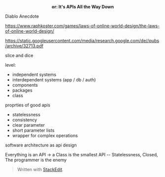 <center><b>or: It's APIs All the Way Down</b></center>

Diablo Anecdote

https://www.raphkoster.com/games/laws-of-online-world-design/the-laws-of-online-world-design/
<image source="http://rosettacode.org/mw/images/d/d7/Fractal_tree.svg" />


https://static.googleusercontent.com/media/research.google.com/de//pubs/archive/32713.pdf

<canvas id="canvas" width="600" height="500"></canvas>  
   
<script type="text/javascript">  
var elem = document.getElementById('canvas');  
var context = elem.getContext('2d');  
   
context.fillStyle = '#C0C0C0';  
context.lineWidth = 1;  
   
var deg_to_rad = Math.PI / 180.0;  
var depth = 9;  
   
function drawLine(x1, y1, x2, y2, brightness){  
  context.moveTo(x1, y1);  
  context.lineTo(x2, y2);  
}  
   
function drawTree(x1, y1, angle, depth){  
  if (depth !== 0){  
    var x2 = x1 + (Math.cos(angle * deg_to_rad) * depth * 10.0);  
    var y2 = y1 + (Math.sin(angle * deg_to_rad) * depth * 10.0);  
    drawLine(x1, y1, x2, y2, depth);  
    drawTree(x2, y2, angle - 20, depth - 1);  
    drawTree(x2, y2, angle + 20, depth - 1);  
  }  
}  
   
context.beginPath();  
drawTree(300, 500, -90, depth);  
context.closePath();  
context.stroke();  
</script>

slice and dice

level:
- independent systems
- interdependent systems (app / db / auth) 
- components 
- packages
- class

proprties of good apis
- statelessness
- consistency
- clear parameter
- short parameter lists
- wrapper for complex operations


software architecture as api design


Everything is an API
-> a Class is the smallest API
-- Statelessness, Closed, The programmer is the enemy

> Written with [StackEdit](https://stackedit.io/).
<!--stackedit_data:
eyJoaXN0b3J5IjpbNzk1OTI5NTQ2LDIxMTM1NjM2MzksLTE5OT
kzMTg3NzIsLTIwMjk1MzU4NTMsLTExMTc5NTg4ODcsNDA3ODI2
Nzk3LDIxMDk3Mjg0OTksMTE0NTY2MjkwM119
-->